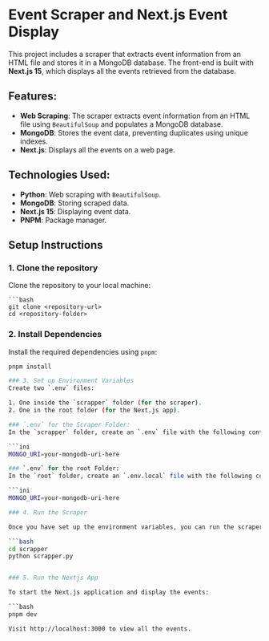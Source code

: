 # Event Scraper and Next.js Event Display

This project includes a scraper that extracts event information from an HTML file and stores it in a MongoDB database. The front-end is built with **Next.js 15**, which displays all the events retrieved from the database.

## Features:
- **Web Scraping**: The scraper extracts event information from an HTML file using `BeautifulSoup` and populates a MongoDB database.
- **MongoDB**: Stores the event data, preventing duplicates using unique indexes.
- **Next.js**: Displays all the events on a web page.

## Technologies Used:
- **Python**: Web scraping with `BeautifulSoup`.
- **MongoDB**: Storing scraped data.
- **Next.js 15**: Displaying event data.
- **PNPM**: Package manager.

## Setup Instructions

### 1. Clone the repository
Clone the repository to your local machine:

    ```bash
    git clone <repository-url>
    cd <repository-folder>

### 2. Install Dependencies

Install the required dependencies using `pnpm`:

```bash
pnpm install

### 3. Set up Environment Variables
Create two `.env` files:

1. One inside the `scrapper` folder (for the scraper).
2. One in the root folder (for the Next.js app).

### `.env` for the Scraper Folder:
In the `scrapper` folder, create an `.env` file with the following content:

```ini
MONGO_URI=your-mongodb-uri-here

### `.env` for the root Folder:
In the `root` folder, create an `.env.local` file with the following content:

```ini
MONGO_URI=your-mongodb-uri-here

### 4. Run the Scraper

Once you have set up the environment variables, you can run the scraper to fetch events and store them in MongoDB:

```bash
cd scrapper
python scrapper.py


### 5. Run the Nextjs App

To start the Next.js application and display the events:

```bash
pnpm dev

Visit http://localhost:3000 to view all the events.